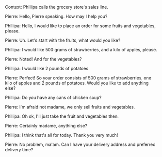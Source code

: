 Context: Phillipa calls the grocery store's sales line.

Pierre: Hello, Pierre speaking. How may I help you?

Phillipa: Hello, I would like to place an order for some fruits and vegetables, please.

Pierre: Uh. Let's start with the fruits, what would you like?

Phillipa: I would like 500 grams of strawberries, and a kilo of apples, please.

Pierre: Noted! And for the vegetables?

Phillipa: I would like 2 pounds of potatoes

Pierre: Perfect! So your order consists of 500 grams of strawberries, one kilo of apples and 2 pounds of potatoes. Would you like to add anything else?

Phillipa:  Do you have any cans of chicken soup?

Pierre: I'm afraid not madame, we only sell fruits and vegetables.

Phillipa:  Oh ok, I'll just take the fruit and vegetables then.

Pierre: Certainly madame, anything else?

Phillipa: I think that's all for today. Thank you very much!

Pierre: No problem, ma'am. Can I have your delivery address and preferred delivery time?